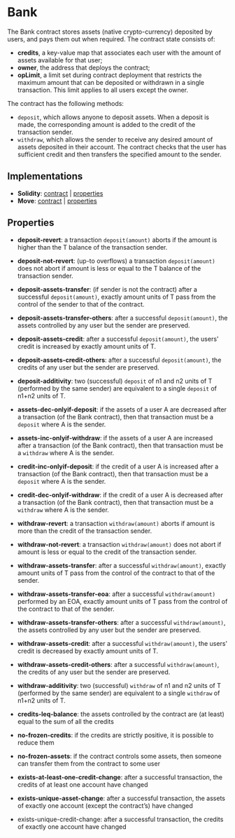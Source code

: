 # Bank

The Bank contract stores assets (native crypto-currency) deposited by users, and pays them out when required.
The contract state consists of:
- **credits**, a key-value map that associates each user with the amount of assets available for that user;
- **owner**, the address that deploys the contract;
- **opLimit**, a limit set during contract deployment that restricts the maximum amount that can be deposited or withdrawn in a single transaction. This limit applies to all users except the owner.

The contract has the following methods:
- `deposit`, which allows anyone to deposit assets. When a deposit is made, the corresponding amount is added to the credit of the transaction sender. 
- `withdraw`, which allows the sender to receive any desired amount of assets deposited in their account. The contract checks that the user has sufficient credit and then transfers the specified amount to the sender. 

## Implementations

- **Solidity**: [contract](certora/Bank.sol) | [properties](certora/)
- **Move**: [contract](move/sources/bank.move) | [properties](move/specs)
  
## Properties

- <a name="deposit-revert">**deposit-revert**</a>: a transaction `deposit(amount)` aborts if the amount is higher than the T balance of the transaction sender.

- <a name="deposit-not-revert">**deposit-not-revert**</a>: (up-to overflows) a transaction `deposit(amount)` does not abort if amount is less or equal to the T balance of the transaction sender.

- <a name="deposit-assets-transfer">**deposit-assets-transfer**</a>: (if sender is not the contract) after a successful `deposit(amount)`, exactly amount units of T pass from the control of the sender to that of the contract.

- **deposit-assets-transfer-others**: after a successful `deposit(amount)`, the assets controlled by any user but the sender are preserved.

- <a name="deposit-assets-credit">**deposit-assets-credit**</a>: after a successful `deposit(amount)`, the users' credit is increased by exactly amount units of T.

- **deposit-assets-credit-others**: after a successful `deposit(amount)`, the credits of any user but the sender are preserved.

- <a name="deposit-additivity">**deposit-additivity**</a>: two (successful) `deposit` of n1 and n2 units of T (performed by the same sender) are equivalent to a single `deposit` of n1+n2 units of T.

- <a name="assets-dec-onlyif-deposit">**assets-dec-onlyif-deposit**</a>: if the assets of a user A are decreased after a transaction (of the Bank contract), then that transaction must be a `deposit` where A is the sender.

- **assets-inc-onlyif-withdraw**: if the assets of a user A are increased after a transaction (of the Bank contract), then that transaction must be a `withdraw` where A is the sender.

- **credit-inc-onlyif-deposit**: if the credit of a user A is increased after a transaction (of the Bank contract), then that transaction must be a `deposit` where A is the sender.

- **credit-dec-onlyif-withdraw**: if the credit of a user A is decreased after a transaction (of the Bank contract), then that transaction must be a `withdraw` where A is the sender.

- **withdraw-revert**: a transaction `withdraw(amount)` aborts if amount is more than the credit of the transaction sender.

- **withdraw-not-revert**: a transaction `withdraw(amount)` does not abort if amount is less or equal to the credit of the transaction sender.

- <a name="withdraw-assets-transfer">**withdraw-assets-transfer**</a>: after a successful `withdraw(amount)`, exactly amount units of T pass from the control of the contract to that of the sender.

- <a name="withdraw-assets-transfer-eoa">**withdraw-assets-transfer-eoa**</a>: after a successful `withdraw(amount)` performed by an EOA, exactly amount units of T pass from the control of the contract to that of the sender.

- **withdraw-assets-transfer-others**: after a successful `withdraw(amount)`, the assets controlled by any user but the sender are preserved.

- **withdraw-assets-credit**: after a successful `withdraw(amount)`, the users' credit is decreased by exactly amount units of T.

- **withdraw-assets-credit-others**: after a successful `withdraw(amount)`, the credits of any user but the sender are preserved.

- **withdraw-additivity**: two (successful) `withdraw` of n1 and n2 units of T (performed by the same sender) are equivalent to a single `withdraw` of n1+n2 units of T.

- <a name="credits-leq-balance">**credits-leq-balance**</a>: the assets controlled by the contract are (at least) equal to the sum of all the credits 

- <a name="no-frozen-credits">**no-frozen-credits**</a>: if the credits are strictly positive, it is possible to reduce them

- <a name="no-frozen-assets">**no-frozen-assets**</a>: if the contract controls some assets, then someone can transfer them from the contract to some user

- <a name="exists-at-least-one-credit-change">**exists-at-least-one-credit-change**</a>: after a successful transaction, the credits of at least one account have changed

- <a name="exists-unique-asset-change">**exists-unique-asset-change**</a>: after a successful transaction, the assets of exactly one account (except the contract’s) have changed

- exists-unique-credit-change: after a successful transaction, the credits of exactly one account have changed
